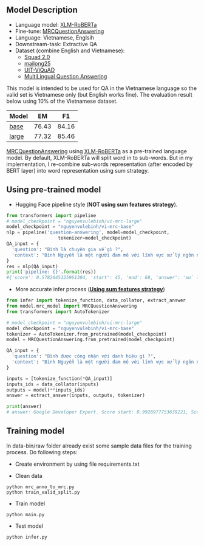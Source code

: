 ## Model Description

- Language model: [XLM-RoBERTa](https://huggingface.co/transformers/model_doc/xlmroberta.html)
- Fine-tune: [MRCQuestionAnswering](https://github.com/nguyenvulebinh/extractive-qa-mrc)
- Language: Vietnamese, Englsih
- Downstream-task: Extractive QA
- Dataset (combine English and Vietnamese):
  - [Squad 2.0](https://rajpurkar.github.io/SQuAD-explorer/) 
  - [mailong25](https://github.com/mailong25/bert-vietnamese-question-answering/tree/master/dataset)
  - [UIT-ViQuAD](https://www.aclweb.org/anthology/2020.coling-main.233/)
  - [MultiLingual Question Answering](https://github.com/facebookresearch/MLQA)
  
This model is intended to be used for QA in the Vietnamese language so the valid set is Vietnamese only (but English works fine). The evaluation result below using 10% of the Vietnamese dataset.


| Model  | EM | F1 |
| ------------- | ------------- | ------------- |
| [base](https://huggingface.co/nguyenvulebinh/vi-mrc-base)  | 76.43  | 84.16  |
| [large](https://huggingface.co/nguyenvulebinh/vi-mrc-large)  | 77.32  | 85.46  |


[MRCQuestionAnswering](https://github.com/nguyenvulebinh/extractive-qa-mrc) using [XLM-RoBERTa](https://huggingface.co/transformers/model_doc/xlmroberta.html) as a pre-trained language model. By default, XLM-RoBERTa will split word in to sub-words. But in my implementation, I re-combine sub-words representation (after encoded by BERT layer) into word representation using sum strategy.

## Using pre-trained model

- Hugging Face pipeline style (**NOT using sum features strategy**).

```python
from transformers import pipeline
# model_checkpoint = "nguyenvulebinh/vi-mrc-large"
model_checkpoint = "nguyenvulebinh/vi-mrc-base"
nlp = pipeline('question-answering', model=model_checkpoint,
                   tokenizer=model_checkpoint)
QA_input = {
  'question': "Bình là chuyên gia về gì ?",
  'context': "Bình Nguyễn là một người đam mê với lĩnh vực xử lý ngôn ngữ tự nhiên . Anh nhận chứng chỉ Google Developer Expert năm 2020"
}
res = nlp(QA_input)
print('pipeline: {}'.format(res))
#{'score': 0.5782045125961304, 'start': 45, 'end': 68, 'answer': 'xử lý ngôn ngữ tự nhiên'}
```

- More accurate infer process ([**Using sum features strategy**](https://github.com/nguyenvulebinh/extractive-qa-mrc))

```python
from infer import tokenize_function, data_collator, extract_answer
from model.mrc_model import MRCQuestionAnswering
from transformers import AutoTokenizer

# model_checkpoint = "nguyenvulebinh/vi-mrc-large"
model_checkpoint = "nguyenvulebinh/vi-mrc-base"
tokenizer = AutoTokenizer.from_pretrained(model_checkpoint)
model = MRCQuestionAnswering.from_pretrained(model_checkpoint)

QA_input = {
  'question': "Bình được công nhận với danh hiệu gì ?",
  'context': "Bình Nguyễn là một người đam mê với lĩnh vực xử lý ngôn ngữ tự nhiên . Anh nhận chứng chỉ Google Developer Expert năm 2020"
}

inputs = [tokenize_function(*QA_input)]
inputs_ids = data_collator(inputs)
outputs = model(**inputs_ids)
answer = extract_answer(inputs, outputs, tokenizer)

print(answer)
# answer: Google Developer Expert. Score start: 0.9926977753639221, Score end: 0.9909810423851013
```

## Training model
In data-bin/raw folder already exist some sample data files for the training process. Do following steps:

- Create environment by using file requirements.txt

- Clean data

```shell
python mrc_anno_to_mrc.py
python train_valid_split.py
```
- Train model

```shell
python main.py
```

- Test model

```shell
python infer.py
```
